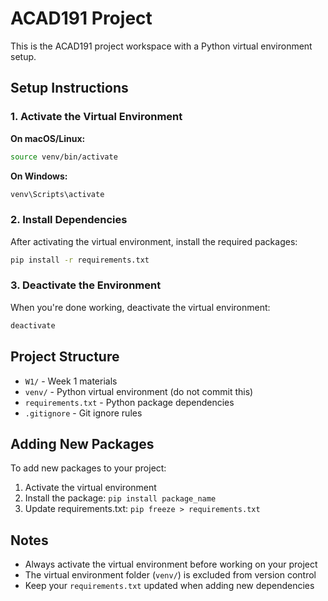 # ACAD191 Project

This is the ACAD191 project workspace with a Python virtual environment setup.

## Setup Instructions

### 1. Activate the Virtual Environment

**On macOS/Linux:**
```bash
source venv/bin/activate
```

**On Windows:**
```bash
venv\Scripts\activate
```

### 2. Install Dependencies

After activating the virtual environment, install the required packages:
```bash
pip install -r requirements.txt
```

### 3. Deactivate the Environment

When you're done working, deactivate the virtual environment:
```bash
deactivate
```

## Project Structure

- `W1/` - Week 1 materials
- `venv/` - Python virtual environment (do not commit this)
- `requirements.txt` - Python package dependencies
- `.gitignore` - Git ignore rules

## Adding New Packages

To add new packages to your project:
1. Activate the virtual environment
2. Install the package: `pip install package_name`
3. Update requirements.txt: `pip freeze > requirements.txt`

## Notes

- Always activate the virtual environment before working on your project
- The virtual environment folder (`venv/`) is excluded from version control
- Keep your `requirements.txt` updated when adding new dependencies
